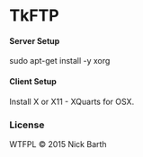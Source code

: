 # TkFTP

#### Server Setup
sudo apt-get install -y xorg

#### Client Setup
Install X or X11 - XQuarts for OSX.

### License

WTFPL &copy; 2015 Nick Barth
